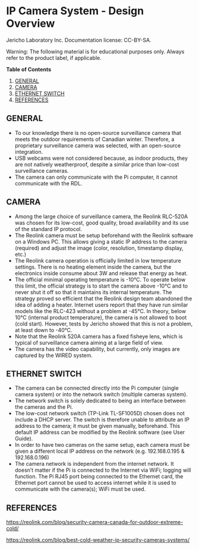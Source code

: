 **IP Camera System - Design Overview** 
=======================================
Jericho Laboratory Inc. Documentation license: CC-BY-SA.  


Warning: The following material is for educational purposes only. Always refer to the product label, if applicable.

**Table of Contents**

1. [GENERAL](#general)
2. [CAMERA](#camera)
3. [ETHERNET SWITCH](#ethernet-switch)
4. [REFERENCES](#references)

## GENERAL

- To our knowledge there is no open-source surveillance camera that meets the outdoor requirements of Canadian winter. Therefore, a proprietary surveillance camera was selected, with an open-source integration.
- USB webcams were not considered because, as indoor products, they are not natively weatherproof, despite a similar price than low-cost surveillance cameras.
- The camera can only communicate with the Pi computer, it cannot communicate with the RDL.

## CAMERA

- Among the large choice of surveillance camera, the Reolink RLC-520A was chosen for its low-cost, good quality, broad availability and its use of the standard IP protocol.
- The Reolink camera must be setup beforehand with the Reolink software on a Windows PC. This allows giving a static IP address to the camera (required) and adjust the image (color, resolution, timestamp display, etc.)
- The Reolink camera operation is officially limited in low temperature settings. There is no heating element inside the camera, but the electronics inside consume about 3W and release that energy as heat.
- The official minimal operating temperature is -10°C. To operate below this limit, the official strategy is to start the camera above -10°C and to never shut it off so that it maintains its internal temperature. The strategy proved so efficient that the Reolink design team abandoned the idea of adding a heater. Internet users report that they have run similar models like the RLC-423 without a problem at -45°C. In theory, below 10°C (internal product temperature), the camera is not allowed to boot (cold start). However, tests by Jericho showed that this is not a problem, at least down to -40°C. 
- Note that the Reolink 520A camera has a fixed fisheye lens, which is typical of surveillance camera aiming at a large field of view.
- The camera has the video capability, but currently, only images are captured by the WIRED system.

## ETHERNET SWITCH

- The camera can be connected directly into the Pi computer (single camera system) or into the network switch (multiple cameras system).
- The network switch is solely dedicated to being an interface between the cameras and the Pi.
- The low-cost network switch (TP-Link TL-SF1005D) chosen does not include a DHCP server. The switch is therefore unable to attribute an IP address to the camera; it must be given manually, beforehand. This default IP address can be modified by the Reolink software (see User Guide).
- In order to have two cameras on the same setup, each camera must be given a different local IP address on the network (e.g. 192.168.0.195 & 192.168.0.196)
- The camera network is independent from the internet network. It doesn’t matter if the Pi is connected to the Internet via WiFi; logging will function. The Pi RJ45 port being connected to the Ethernet card, the Ethernet port cannot be used to access internet while it is used to communicate with the camera(s); WiFi must be used.

## REFERENCES


https://reolink.com/blog/security-camera-canada-for-outdoor-extreme-cold/

https://reolink.com/blog/best-cold-weather-ip-security-cameras-systems/

